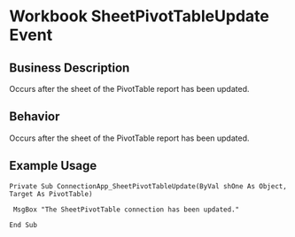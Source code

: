 # Workbook SheetPivotTableUpdate Event

## Business Description
Occurs after the sheet of the PivotTable report has been updated.

## Behavior
Occurs after the sheet of the PivotTable report has been updated.

## Example Usage
```vba
Private Sub ConnectionApp_SheetPivotTableUpdate(ByVal shOne As Object, Target As PivotTable) 
 
 MsgBox "The SheetPivotTable connection has been updated." 
 
End Sub
```